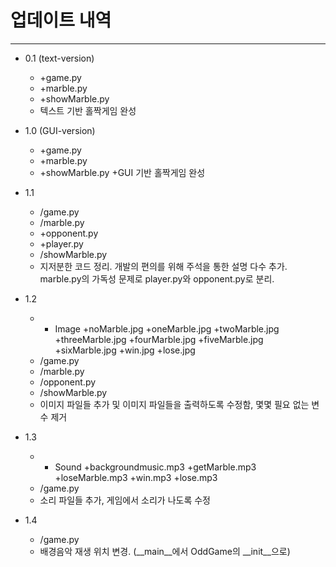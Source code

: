 # 업데이트 내역
-----
+ 0.1 (text-version)
    + +game.py
    + +marble.py
    + +showMarble.py
    + 텍스트 기반 홀짝게임 완성
+ 1.0 (GUI-version)
    + +game.py
    + +marble.py
    + +showMarble.py
    +GUI 기반 홀짝게임 완성
+ 1.1
    + /game.py
    + /marble.py
    + +opponent.py
    + +player.py
    + /showMarble.py
    + 지저분한 코드 정리. 개발의 편의를 위해 주석을 통한 설명 다수 추가. marble.py의 가독성 문제로 player.py와 opponent.py로 분리.

+ 1.2
    + + Image
    +noMarble.jpg
    +oneMarble.jpg
    +twoMarble.jpg
    +threeMarble.jpg
    +fourMarble.jpg
    +fiveMarble.jpg
    +sixMarble.jpg
    +win.jpg
    +lose.jpg
    + /game.py
    + /marble.py
    + /opponent.py
    + /showMarble.py
    + 이미지 파일들 추가 및 이미지 파일들을 출력하도록 수정함, 몇몇 필요 없는 변수 제거

+ 1.3
    + + Sound
    +backgroundmusic.mp3
    +getMarble.mp3
    +loseMarble.mp3
    +win.mp3
    +lose.mp3
    + /game.py
    + 소리 파일들 추가, 게임에서 소리가 나도록 수정

+ 1.4
    + /game.py
    + 배경음악 재생 위치 변경. (__main__에서 OddGame의 __init__으로)
